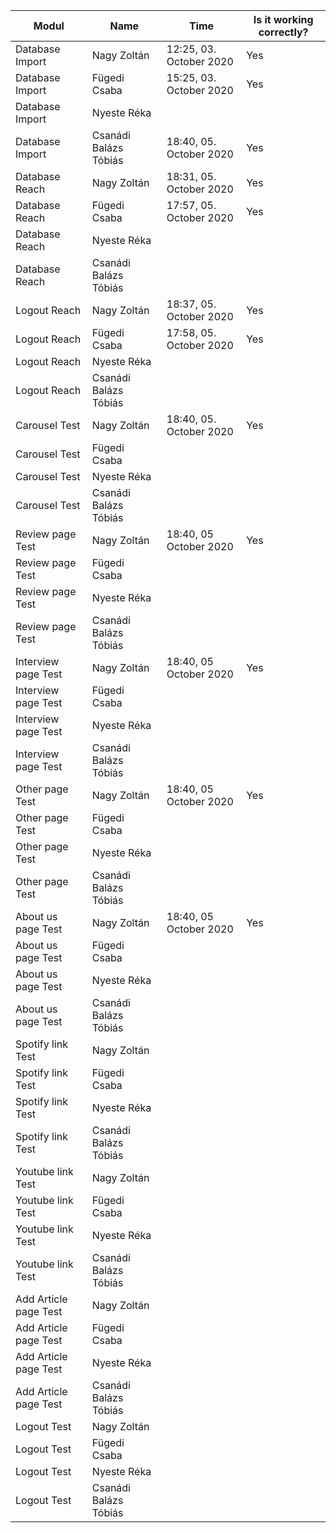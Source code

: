 | Modul | Name | Time | Is it working correctly? |
|-------|------|------|--------------------------|
| Database Import| Nagy Zoltán | 12:25, 03. October 2020 | Yes |
| Database Import| Fügedi Csaba | 15:25, 03. October 2020 | Yes |
| Database Import| Nyeste Réka |  |  |
| Database Import| Csanádi Balázs Tóbiás | 18:40, 05. October 2020 | Yes |
| Database Reach | Nagy Zoltán | 18:31, 05. October 2020 | Yes |
| Database Reach | Fügedi Csaba | 17:57, 05. October 2020 | Yes |
| Database Reach | Nyeste Réka |  |  |
| Database Reach | Csanádi Balázs Tóbiás |  |  |
| Logout Reach | Nagy Zoltán | 18:37, 05. October 2020 | Yes |
| Logout Reach | Fügedi Csaba | 17:58, 05. October 2020 | Yes |
| Logout Reach | Nyeste Réka |  |  |
| Logout Reach | Csanádi Balázs Tóbiás |  |  |
| Carousel Test | Nagy Zoltán | 18:40, 05. October 2020 | Yes |
| Carousel Test | Fügedi Csaba |  |  |
| Carousel Test | Nyeste Réka |  |  |
| Carousel Test | Csanádi Balázs Tóbiás |  |  |
| Review page Test | Nagy Zoltán | 18:40, 05 October 2020 | Yes |
| Review page Test | Fügedi Csaba |  |  |
| Review page Test | Nyeste Réka |  |  |
| Review page Test | Csanádi Balázs Tóbiás |  |  |
| Interview page Test | Nagy Zoltán | 18:40, 05 October 2020 | Yes |
| Interview page Test | Fügedi Csaba |  |  |
| Interview page Test | Nyeste Réka |  |  |
| Interview page Test | Csanádi Balázs Tóbiás |  |  |
| Other page Test | Nagy Zoltán | 18:40, 05 October 2020 | Yes |
| Other page Test | Fügedi Csaba |  |  |
| Other page Test | Nyeste Réka |  |  |
| Other page Test | Csanádi Balázs Tóbiás |  |  |
| About us page Test | Nagy Zoltán | 18:40, 05 October 2020 | Yes |
| About us page Test | Fügedi Csaba |  |  |
| About us page Test | Nyeste Réka |  |  |
| About us page Test | Csanádi Balázs Tóbiás |  |  |
| Spotify link Test | Nagy Zoltán |  |  |
| Spotify link Test | Fügedi Csaba |  |  |
| Spotify link Test | Nyeste Réka |  |  |
| Spotify link Test | Csanádi Balázs Tóbiás |  |  |
| Youtube link Test | Nagy Zoltán |  |  |
| Youtube link Test | Fügedi Csaba |  |  |
| Youtube link Test | Nyeste Réka |  |  |
| Youtube link Test | Csanádi Balázs Tóbiás |  |  |
| Add Article page Test | Nagy Zoltán |  |  |
| Add Article page Test | Fügedi Csaba |  |  |
| Add Article page Test | Nyeste Réka |  |  |
| Add Article page Test | Csanádi Balázs Tóbiás |  |  |
| Logout Test | Nagy Zoltán |  |  |
| Logout Test | Fügedi Csaba |  |  |
| Logout Test | Nyeste Réka |  |  |
| Logout Test | Csanádi Balázs Tóbiás |  |  |



